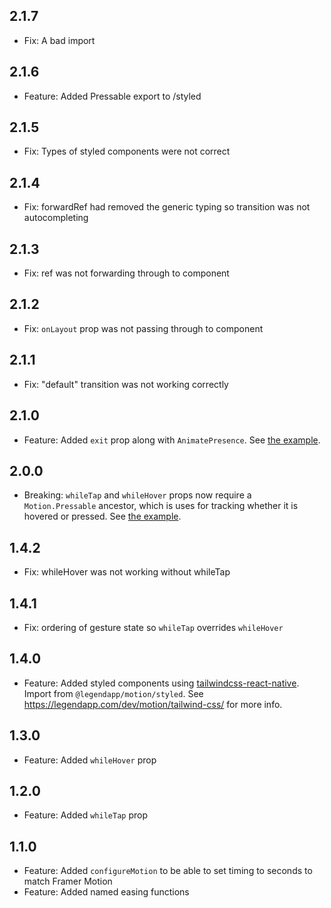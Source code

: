 ## 2.1.7
- Fix: A bad import

## 2.1.6
- Feature: Added Pressable export to /styled

## 2.1.5
- Fix: Types of styled components were not correct

## 2.1.4
- Fix: forwardRef had removed the generic typing so transition was not autocompleting

## 2.1.3
- Fix: ref was not forwarding through to component

## 2.1.2
- Fix: `onLayout` prop was not passing through to component

## 2.1.1
- Fix: "default" transition was not working correctly

## 2.1.0
- Feature: Added `exit` prop along with `AnimatePresence`.  See [the example](https://www.legendapp.com/dev/motion/animate-presence).

## 2.0.0
- Breaking: `whileTap` and `whileHover` props now require a `Motion.Pressable` ancestor, which is uses for tracking whether it is hovered or pressed. See [the example](https://www.legendapp.com/dev/motion/overview/#gestures).

## 1.4.2
- Fix: whileHover was not working without whileTap

## 1.4.1
- Fix: ordering of gesture state so `whileTap` overrides `whileHover`

## 1.4.0
- Feature: Added styled components using [tailwindcss-react-native](https://github.com/marklawlor/tailwindcss-react-native). Import from `@legendapp/motion/styled`. See https://legendapp.com/dev/motion/tailwind-css/ for more info.

## 1.3.0
- Feature: Added `whileHover` prop

## 1.2.0
- Feature: Added `whileTap` prop

## 1.1.0
- Feature: Added `configureMotion` to be able to set timing to seconds to match Framer Motion
- Feature: Added named easing functions
